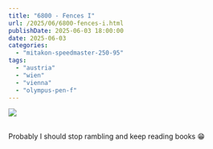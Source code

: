 ```yaml
---
title: "6800 - Fences I"
url: /2025/06/6800-fences-i.html
publishDate: 2025-06-03 18:00:00
date: 2025-06-03
categories:
  - "mitakon-speedmaster-250-95"
tags:
  - "austria"
  - "wien"
  - "vienna"
  - "olympus-pen-f"
---
```

<div class="container">
<div class="center"><a target="_blank" href="https://d25zfm9zpd7gm5.cloudfront.net/1200x1200/2020/20201122_130628_lr.jpg"><img class="webfeedsFeaturedVisual" src="https://d25zfm9zpd7gm5.cloudfront.net/0600x0600/2020/20201122_130628_lr.jpg" /></a></div>
</div>
<br />

Probably I should stop rambling and keep reading books
:grin:
